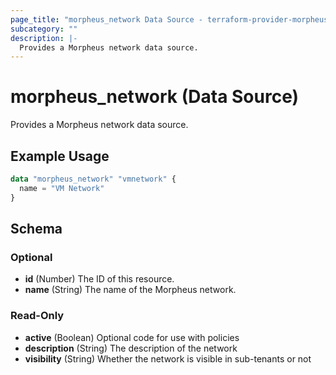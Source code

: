 ```yaml
---
page_title: "morpheus_network Data Source - terraform-provider-morpheus"
subcategory: ""
description: |-
  Provides a Morpheus network data source.
---
```


# morpheus_network (Data Source)

Provides a Morpheus network data source.

## Example Usage

```terraform
data "morpheus_network" "vmnetwork" {
  name = "VM Network"
}
```

<!-- schema generated by tfplugindocs -->
## Schema

### Optional

- **id** (Number) The ID of this resource.
- **name** (String) The name of the Morpheus network.

### Read-Only

- **active** (Boolean) Optional code for use with policies
- **description** (String) The description of the network
- **visibility** (String) Whether the network is visible in sub-tenants or not